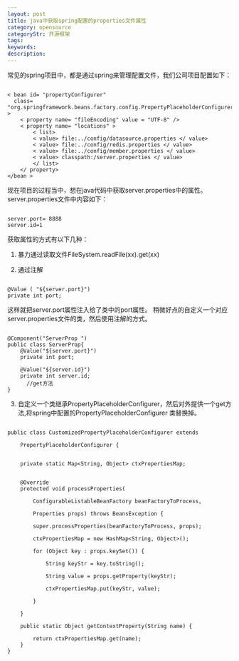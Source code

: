 ```yaml
---
layout: post
title: java中获取spring配置的properties文件属性
category: opensource
categoryStr: 开源框架
tags: 
keywords: 
description: 
---
```



常见的spring项目中，都是通过spring来管理配置文件，我们公司项目配置如下：

```

< bean id= "propertyConfigurer"
  class= "org.springframework.beans.factory.config.PropertyPlaceholderConfigurer" >
	< property name= "fileEncoding" value = "UTF-8" />
	< property name= "locations" >
		< list>
		< value> file:../config/datasource.properties </ value>
		< value> file:../config/redis.properties </ value>
		< value> file:../config/member.properties </ value>
		< value> classpath:/server.properties </ value>
		</ list>
	</ property>
</bean >

```

现在项目的过程当中，想在java代码中获取server.properties中的属性。server.properties文件中内容如下：

```

server.port= 8888
server.id=1

```

获取属性的方式有以下几种：

1. 暴力通过读取文件FileSystem.readFile(xx).get(xx)

2. 通过注解

```

@Value ( "${server.port}")
private int port;

```

这样就把server.port属性注入给了类中的port属性。
稍微好点的自定义一个对应server.properties文件的类，然后使用注解的方式。

```

@Component("ServerProp ")
public class ServerProp{
    @Value("${server.port}")
    private int port;

    @Value("${server.id}")
    private int server.id;
      //get方法
}

```


3. 自定义一个类继承PropertyPlaceholderConfigurer，然后对外提供一个get方法,将spring中配置的PropertyPlaceholderConfigurer
类替换掉。

```

public class CustomizedPropertyPlaceholderConfigurer extends

	PropertyPlaceholderConfigurer {


	private static Map<String, Object> ctxPropertiesMap;


	@Override
	protected void processProperties(

		ConfigurableListableBeanFactory beanFactoryToProcess,
		
		Properties props) throws BeansException {

		super.processProperties(beanFactoryToProcess, props);

		ctxPropertiesMap = new HashMap<String, Object>();

		for (Object key : props.keySet()) {

			String keyStr = key.toString();
		
			String value = props.getProperty(keyStr);

			ctxPropertiesMap.put(keyStr, value);

		} 

	}

	public static Object getContextProperty(String name) {

		return ctxPropertiesMap.get(name);
	}
}

```



